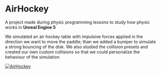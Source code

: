 # AirHockey
A project made during physic programming lessons to study how physic works in **Unreal Engine 5**

We simulated an air hockey table with impulsive forces applied in the direction we want to move the paddle; than we added a bumper to simulate a strong bouncing of the disk.
We also studied the collision presets and created our own custom collisions so that we could personalize the behaviour of the simulation


[![AirHockey](https://ytcards.demolab.com/?id=lvkRvBwtfWY&title=AirHockey&background_color=%23000000&title_color=%23ffffff&stats_color=%23dedede&max_title_lines=1&width=250&border_radius=5)](https://youtu.be/lvkRvBwtfWY)
